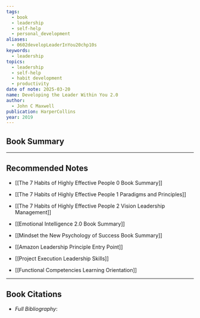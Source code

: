 ```yaml
---
tags:
  - book
  - leadership
  - self-help
  - personal_development
aliases:
  - 0602developLeaderInYou20chp10s
keywords:
  - leadership
topics:
  - leadership
  - self-help
  - habit development
  - productivity
date of note: 2025-03-20
name: Developing the Leader Within You 2.0
author:
  - John C Maxwell
publication: HarperCollins
year: 2019
---
```


## Book Summary










-----------
##  Recommended Notes

- [[The 7 Habits of Highly Effective People 0 Book Summary]]
- [[The 7 Habits of Highly Effective People 1 Paradigms and Principles]]
- [[The 7 Habits of Highly Effective People 2 Vision Leadership Management]]
- [[Emotional Intelligence 2.0 Book Summary]]
- [[Mindset the New Psychology of Success Book Summary]]


- [[Amazon Leadership Principle Entry Point]]
- [[Project Execution Leadership Skills]]
- [[Functional Competencies Learning Orientation]]



----------
## Book Citations

- *Full Bibliography*:


